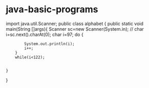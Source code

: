 # java-basic-programs
import java.util.Scanner;
public class alphabet {
    public static void main(String []args){
        Scanner sc=new Scanner(System.in);
       // char i=sc.next().charAt(0);
        char i=97;
        do {

            System.out.println(i);
            i++;
        }
        while(i<122);


    }

}
